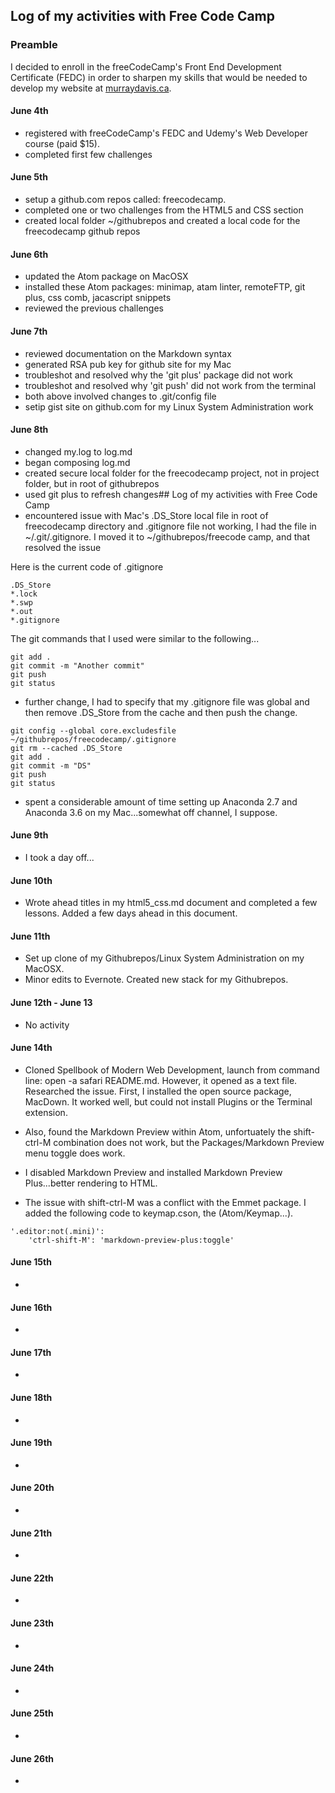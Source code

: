 ## Log of my activities with Free Code Camp

### Preamble

I decided to enroll in the freeCodeCamp's Front End Development Certificate (FEDC) in order to sharpen my skills that would be needed to develop my website at [murraydavis.ca](https://murraydavis.ca).

#### June 4th

* registered with freeCodeCamp's FEDC and Udemy's Web Developer course (paid $15).
* completed first few challenges

#### June 5th

* setup a github.com repos called: freecodecamp.
* completed one or two challenges from the HTML5 and CSS section
* created local folder ~/githubrepos and created a local code for the freecodecamp github repos

#### June 6th

* updated the Atom package on MacOSX
* installed these Atom packages: minimap, atam linter, remoteFTP, git plus, css comb, jacascript snippets
* reviewed the previous challenges

#### June 7th

* reviewed documentation on the Markdown syntax
* generated RSA pub key for github site for my Mac
* troubleshot and resolved why the 'git plus' package did not work
* troubleshot and resolved why 'git push' did not work from the terminal
* both above involved changes to .git/config file
* setip gist site on github.com for my Linux System Administration work

#### June 8th

* changed my.log to log.md
* began composing log.md
* created secure local folder for the freecodecamp project, not in project folder, but in root of githubrepos
* used git plus to refresh changes## Log of my activities with Free Code Camp
* encountered issue with Mac's .DS_Store local file in root of freecodecamp directory and .gitignore file not working, I had the file in ~/.git/.gitignore. I moved it to ~/githubrepos/freecode camp, and that resolved the issue

Here is the current code of .gitignore

```
.DS_Store
*.lock
*.swp
*.out
*.gitignore
```

The git commands that I used were similar to the following...

```
git add .
git commit -m "Another commit"
git push
git status
```

* further change, I had to specify that my .gitignore file was global and then remove .DS_Store from the cache and then push the change.

```
git config --global core.excludesfile ~/githubrepos/freecodecamp/.gitignore
git rm --cached .DS_Store
git add .
git commit -m "DS"
git push
git status
```

* spent a considerable amount of time setting up Anaconda 2.7 and Anaconda 3.6 on my Mac...somewhat off channel, I suppose.

#### June 9th

* I took a day off...

#### June 10th

* Wrote ahead titles in my html5_css.md document and completed a few lessons. Added a few days ahead in this document.

#### June 11th

* Set up clone of my Githubrepos/Linux System Administration on my MacOSX.
* Minor edits to Evernote. Created new stack for my Githubrepos.

#### June 12th - June 13

* No activity

#### June 14th

* Cloned Spellbook of Modern Web Development, launch from command line: open -a safari README.md. However, it opened as a text file. Researched the issue. First, I installed the open source package, MacDown. It worked well, but could not install Plugins or the Terminal extension.

* Also, found the Markdown Preview within Atom, unfortuately the shift-ctrl-M combination does not work, but the Packages/Markdown Preview menu toggle does work.

* I disabled Markdown Preview and installed Markdown Preview Plus...better rendering to HTML.

* The issue with shift-ctrl-M was a conflict with the Emmet package. I added the following code to keymap.cson, the (Atom/Keymap...).

```
'.editor:not(.mini)':
    'ctrl-shift-M': 'markdown-preview-plus:toggle'
```

#### June 15th

*

#### June 16th

*

#### June 17th

*

#### June 18th

*

#### June 19th

*

#### June 20th

*

#### June 21th

*

#### June 22th

*

#### June 23th

*

#### June 24th

*

#### June 25th

*

#### June 26th

*
